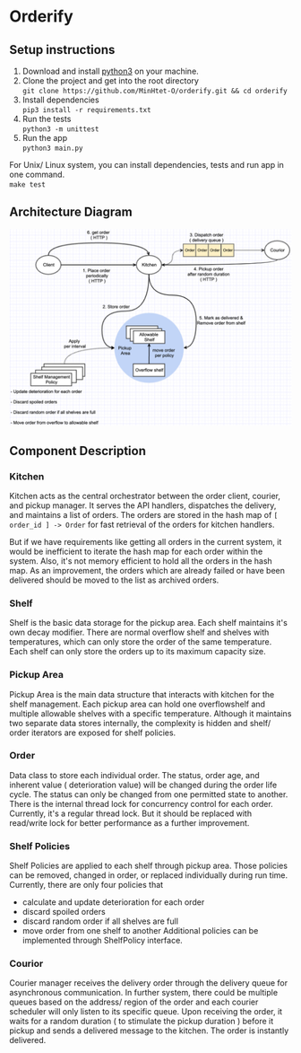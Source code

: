 # Orderify

## Setup instructions
1. Download and install [python3](https://www.python.org/downloads/) on your machine.
2. Clone the project and get into the root directory <br>```git clone https://github.com/MinHtet-O/orderify.git && cd orderify```
3. Install dependencies <br>```pip3 install -r requirements.txt```
4. Run the tests <br>```python3 -m unittest```
5. Run the app <br>```python3 main.py```

For Unix/ Linux system, you can install dependencies, tests and run app in one command.<br>```make test```

## Architecture Diagram
![alt text](https://github.com/MinHtet-O/orderify/blob/main/resources/diagrams/3_final_after_refactoring.png)

## Component Description

### Kitchen
Kitchen acts as the central orchestrator between the order client, courier, and pickup manager.
It serves the API handlers, dispatches the delivery, and maintains a list of orders.
The orders are stored in the hash map of `````[ order_id ] -> Order````` for fast retrieval of the orders for kitchen handlers.

But if we have requirements like getting all orders in the current system, it would be inefficient to iterate the hash map for each order within the system. Also, it's not memory efficient to hold all the orders in the hash map.  As an improvement, the orders which are already failed or have been delivered should be moved to the list as archived orders.

### Shelf
Shelf is the basic data storage for the pickup area. Each shelf maintains it's own decay modifier.
There are normal overflow shelf and shelves with temperatures, which can only store the order of the same temperature.
Each shelf can only store the orders up to its maximum capacity size.

### Pickup Area
Pickup Area is the main data structure that interacts with kitchen for the shelf management.
Each pickup area can hold one overflowshelf and multiple allowable shelves with a specific temperature.
Although it maintains two separate data stores internally, the complexity is hidden and shelf/ order iterators are exposed for shelf policies.

### Order

Data class to store each individual order. The status, order age, and inherent value ( deterioration value) will be changed during the order life cycle.
The status can only be changed from one permitted state to another. There is the internal thread lock for concurrency control for each order.
Currently, it's a regular thread lock. But it should be replaced with read/write lock for better performance as a further improvement.

### Shelf Policies

Shelf Policies are applied to each shelf through pickup area.
Those policies can be removed, changed in order, or replaced individually during run time.
Currently, there are only four policies that
- calculate and update deterioration for each order
- discard spoiled orders
- discard random order if all shelves are full
- move order from one shelf to another
  Additional policies can be implemented through ShelfPolicy interface.

### Courior

Courier manager receives the delivery order through the delivery queue for asynchronous communication.
In further system, there could be multiple queues based on the address/ region of the order and each courier scheduler
will only listen to its specific queue.
Upon receiving the order, it waits for a random duration ( to stimulate the pickup duration ) before
it pickup and sends a delivered message to the kitchen. The order is instantly delivered.
